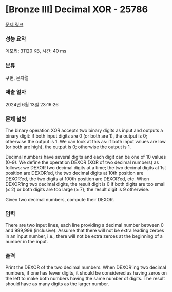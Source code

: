 # [Bronze III] Decimal XOR - 25786 

[문제 링크](https://www.acmicpc.net/problem/25786) 

### 성능 요약

메모리: 31120 KB, 시간: 40 ms

### 분류

구현, 문자열

### 제출 일자

2024년 6월 13일 23:16:26

### 문제 설명

<p>The binary operation XOR accepts two binary digits as input and outputs a binary digit: if both input digits are 0 (or both are 1), the output is 0; otherwise the output is 1. We can look at this as: if both input values are low (or both are high), the output is 0; otherwise the output is 1.</p>

<p>Decimal numbers have several digits and each digit can be one of 10 values (0-9). We define the operation DEXOR (XOR of two decimal numbers) as follows: we DEXOR two decimal digits at a time; the two decimal digits at 1st position are DEXOR’ed, the two decimal digits at 10th position are DEXOR’ed, the two digits at 100th position are DEXOR’ed, etc. When DEXOR’ing two decimal digits, the result digit is 0 if both digits are too small (≤ 2) or both digits are too large (≥ 7); the result digit is 9 otherwise.</p>

<p>Given two decimal numbers, compute their DEXOR.</p>

### 입력 

 <p>There are two input lines, each line providing a decimal number between 0 and 999,999 (inclusive). Assume that there will not be extra leading zeroes in an input number, i.e., there will not be extra zeroes at the beginning of a number in the input.</p>

### 출력 

 <p>Print the DEXOR of the two decimal numbers. When DEXOR’ing two decimal numbers, if one has fewer digits, it should be considered as having zeros on the left to make both numbers having the same number of digits. The result should have as many digits as the larger number.</p>

